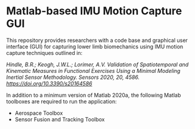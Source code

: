 # Matlab-based IMU Motion Capture GUI
This repository provides researchers with a code base and graphical user interface (GUI) for capturing lower limb biomechanics using IMU motion capture techniques outlined in:

_Hindle, B.R.; Keogh, J.W.L.; Lorimer, A.V. Validation of Spatiotemporal and Kinematic Measures in Functional Exercises Using a Minimal Modeling Inertial Sensor Methodology. Sensors 2020, 20, 4586. https://doi.org/10.3390/s20164586_

In addition to a minimum version of Matlab 2020a, the following Matlab toolboxes are required to run the application:
- Aerospace Toolbox
- Sensor Fusion and Tracking Toolbox
